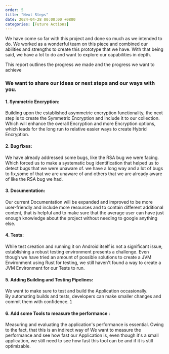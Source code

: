 ```yaml
---
order: 5
title: "Next Steps"
date: 2024-04-28 00:00:00 +0800
categories: [Future Actions]
---
```


We have come so far with this project and done so much as we intended to do. We worked as a wonderful team on this piece and combined our abilities and strengths to create this prototype that we have. With that being said, we have a lot to do and want to explore our capabilities in depth. 

This report outlines the progress we made and the progress we want to achieve

### We want to share our ideas or next steps and our ways with you.

#### 1. Symmetric Encryption:
Building upon the established asymmetric encryption functionality, the next step is to create the Symmetric Encryption and include it to our collection. Which will enhance the overall Encryption and more Encryption options, which leads for the long run to relative easier ways to create Hybrid Encryption. 

#### 2. Bug fixes: 
We have already addressed some bugs, like the RSA bug we were facing. Which forced us to make a systematic bug identification that helped us to detect bugs that we were unaware of. we have a long way and a lot of bugs to fix,some of that we are unaware of and others that we are already aware of like the RSA bug we had.
#### 3. Documentation: 
Our current Documentation will be expanded and improved to be more user-friendly and include more resources and to contain different additional content, that is helpful and to make sure that the average user can have just enough knowledge about the project without needing to google anything else.
#### 4. Tests: 
While test creation and running it on Android itself is not a significant issue, establishing a robust testing environment presents a challenge. Even though we have tried  an amount of possible solutions to create a JVM Environment using Rust for testing, we still haven't found a way to create a JVM Environment for our  Tests to run.

#### 5. Adding Building and Testing Pipelines: 
We want to make sure to test and build the Application occasionally. By automating builds and tests, developers can make smaller changes and commit them with confidence. [1](https://about.gitlab.com/topics/ci-cd/benefits-continuous-integration/#:~:text=CI%20makes%20software%20development%20easier,and%20commit%20them%20with%20confidence.)

#### 6. Add some Tools to measure the performance : 
Measuring and  evaluating the application's performance is essential. Owing to the fact, that this is an indirect way of 
   We want to measure the performance and see how fast our Application is, even though it's a small application, we still need to see how fast this tool can be and if it is still optimizable.
